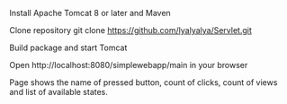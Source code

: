 Install Apache Tomcat 8 or later and Maven

Clone repository git clone https://github.com/lyalyalya/Servlet.git

Build package and start Tomcat

Open http://localhost:8080/simplewebapp/main in your browser

Page shows the name of pressed button, count of clicks, count of views and list of available states.

